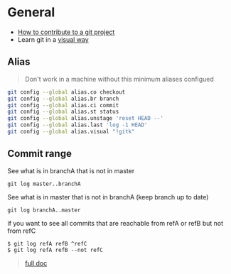 # General 

* [How to contribute to a git project](https://git-scm.com/book/en/v2/Distributed-Git-Contributing-to-a-Project)
* Learn git in a [visual way](https://learngitbranching.js.org/)

## Alias 
> Don't work in a machine without this minimum aliases configued

```bash
git config --global alias.co checkout
git config --global alias.br branch
git config --global alias.ci commit
git config --global alias.st status
git config --global alias.unstage 'reset HEAD --'
git config --global alias.last 'log -1 HEAD'
git config --global alias.visual "!gitk"
```

## Commit range 

See what is in branchA that is not in master
```
git log master..branchA
```
See what is in master that is not in branchA (keep branch up to date)
```
git log branchA..master
```
if you want to see all commits that are reachable from refA or refB but not from refC
```
$ git log refA refB ^refC
$ git log refA refB --not refC
```

> [full doc](https://git-scm.com/book/en/v2/Git-Tools-Revision-Selection#_commit_ranges)


